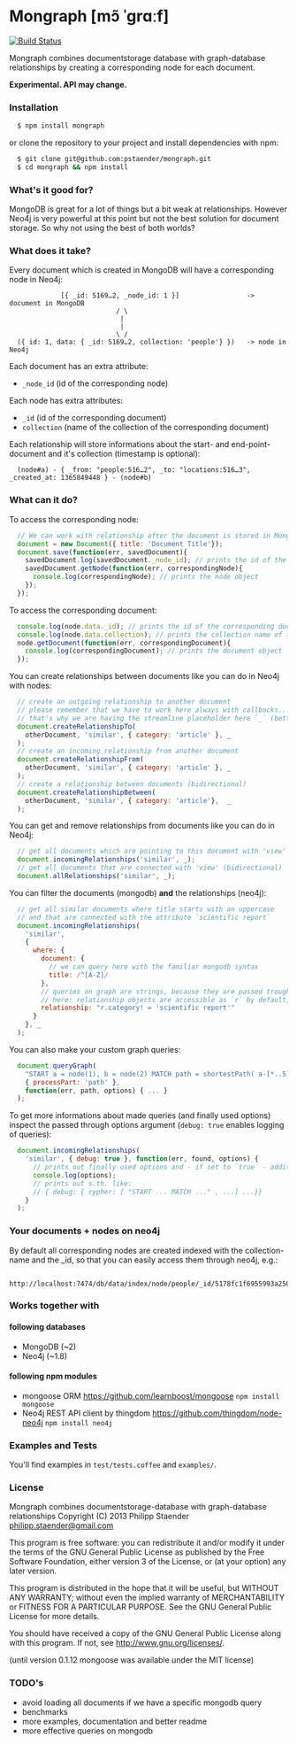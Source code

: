 Mongraph [mɔ̃ ˈɡrɑːf]
========

[![Build Status](https://api.travis-ci.org/pstaender/mongraph.png)](https://travis-ci.org/pstaender/mongraph)

Mongraph combines documentstorage database with graph-database relationships by creating a corresponding node for each document.

**Experimental. API may change.**

### Installation

```sh
  $ npm install mongraph
```

or clone the repository to your project and install dependencies with npm:

```sh
  $ git clone git@github.com:pstaender/mongraph.git
  $ cd mongraph && npm install
```

### What's it good for?

MongoDB is great for a lot of things but a bit weak at relationships. However Neo4j is very powerful at this point but not the best solution for document storage. So why not using the best of both worlds?

### What does it take?

Every document which is created in MongoDB will have a corresponding node in Neo4j:

```
             [{ _id: 5169…2, _node_id: 1 }]                 -> document in MongoDB
                           / \
                            |
                            |
                           \ /
  ({ id: 1, data: { _id: 5169…2, collection: 'people'} })   -> node in Neo4j
```

Each document has an extra attribute:

  * `_node_id` (id of the corresponding node)

Each node has extra attributes:

  * `_id` (id of the corresponding document)
  * `collection` (name of the collection of the corresponding document)

Each relationship will store informations about the start- and end-point-document and it's collection (timestamp is optional):

```
  (node#a) - { _from: "people:516…2", _to: "locations:516…3", _created_at: 1365849448 } - (node#b)
```

### What can it do?

To access the corresponding node:

```js
  // We can work with relationship after the document is stored in MongoDB
  document = new Document({ title: 'Document Title'});
  document.save(function(err, savedDocument){
    savedDocument.log(savedDocument._node_id); // prints the id of the corresponding node
    savedDocument.getNode(function(err, correspondingNode){
      console.log(correspondingNode); // prints the node object
    });
  });
```

To access the corresponding document:

```js
  console.log(node.data._id); // prints the id of the corresponding document
  console.log(node.data.collection); // prints the collection name of the corresponding 
  node.getDocument(function(err, correspondingDocument){
    console.log(correspondingDocument); // prints the document object
  });
```

You can create relationships between documents like you can do in Neo4j with nodes:

```js
  // create an outgoing relationship to another document
  // please remember that we have to work here always with callbacks...
  // that's why we are having the streamline placeholder here `_` (better to read)
  document.createRelationshipTo(
    otherDocument, 'similar', { category: 'article' }, _
  );
  // create an incoming relationship from another document
  document.createRelationshipFrom(
    otherDocument, 'similar', { category: 'article' }, _
  );
  // create a relationship between documents (bidirectional)
  document.createRelationshipBetween(
    otherDocument, 'similar', { category: 'article'},  _
  );
```

You can get and remove relationships from documents like you can do in Neo4j:

```js
  // get all documents which are pointing to this document with 'view'
  document.incomingRelationships('similar', _);
  // get all documents that are connected with 'view' (bidirectional)
  document.allRelationships('similar', _);
```

You can filter the documents (mongodb) **and** the relationships (neo4j):

```js
  // get all similar documents where title starts with an uppercase
  // and that are connected with the attribute `scientific report`
  document.incomingRelationships(
    'similar',
    {
      where: {
        document: {
          // we can query here with the familiar mongodb syntax
          title: /^[A-Z]/
        },
        // queries on graph are strings, because they are passed trough the cypher query directly for now
        // here: relationship objects are accessible as `r` by default, start node as `a` and end node (if is queried) as `b` 
        relationship: "r.category! = 'scientific report'"
      }
    }, _
  );
```

You can also make your custom graph queries:

```js
  document.queryGraph(
    "START a = node(1), b = node(2) MATCH path = shortestPath( a-[*..5]->b ) RETURN path;", 
    { processPart: 'path' },
    function(err, path, options) { ... }
  );
```

To get more informations about made queries (and finally used options) inspect the passed through options argument (`debug: true` enables logging of queries):

```js
  document.incomingRelationships(
    'similar', { debug: true }, function(err, found, options) {
      // prints out finally used options and - if set to `true` - additional debug informations
      console.log(options);
      // prints out s.th. like:
      // { debug: { cypher: [ "START ... MATCH ..." , ...] ...}}
    }
  );
```

### Your documents + nodes on neo4j

By default all corresponding nodes are created indexed with the collection-name and the _id, so that you can easily access them through neo4j, e.g.:

```
  http://localhost:7474/db/data/index/node/people/_id/5178fc1f6955993a25000001
``` 

### Works together with

#### following databases

  * MongoDB (~2)
  * Neo4j (~1.8)

#### following npm modules

  * mongoose ORM <https://github.com/learnboost/mongoose> `npm install mongoose`
  * Neo4j REST API client by thingdom <https://github.com/thingdom/node-neo4j> `npm install neo4j`

### Examples and Tests

You'll find examples in `test/tests.coffee` and `examples/`.

### License

Mongraph combines documentstorage-database with graph-database relationships
Copyright (C) 2013 Philipp Staender <philipp.staender@gmail.com>

This program is free software: you can redistribute it and/or modify
it under the terms of the GNU General Public License as published by
the Free Software Foundation, either version 3 of the License, or
(at your option) any later version.

This program is distributed in the hope that it will be useful,
but WITHOUT ANY WARRANTY; without even the implied warranty of
MERCHANTABILITY or FITNESS FOR A PARTICULAR PURPOSE.  See the
GNU General Public License for more details.

You should have received a copy of the GNU General Public License
along with this program.  If not, see <http://www.gnu.org/licenses/>.

(until version 0.1.12 mongoose was available under the MIT license)

### TODO's

  * avoid loading all documents if we have a specific mongodb query
  * benchmarks
  * more examples, documentation and better readme
  * more effective queries on mongodb
